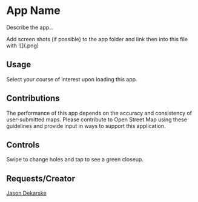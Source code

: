 # App Name

Describe the app...

Add screen shots (if possible) to the app folder and link then into this file with ![](<name>.png)

## Usage

Select your course of interest upon loading this app.

## Contributions

The performance of this app depends on the accuracy and consistency of user-submitted maps. Please contribute to Open Street Map using these guidelines and provide input in ways to support this application.

## Controls

Swipe to change holes and tap to see a green closeup.

## Requests/Creator

[Jason Dekarske](https://github.com/jdekarske)